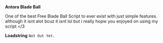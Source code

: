 **Antora Blade Ball**

One of the best Free Blade Ball Script to ever exist with just simple features. although it isnt alot bcuz it isnt lol but i really hopw you enjoyed on using my script </3

**Loadstring**
```Not Out Yet.```
